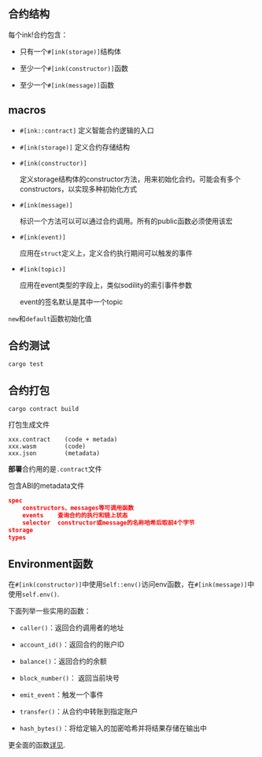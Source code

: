 ## 合约结构

每个ink!合约包含：

- 只有一个`#[ink(storage)]`结构体

- 至少一个`#[ink(constructor)]`函数

- 至少一个`#[ink(message)]`函数

## macros

- `#[ink::contract]` 定义智能合约逻辑的入口

- `#[ink(storage)]` 定义合约存储结构 

- `#[ink(constructor)]`
  
  定义storage结构体的constructor方法，用来初始化合约。可能会有多个constructors，以实现多种初始化方式

- `#[ink(message)]` 
  
  标识一个方法可以可以通过合约调用。所有的public函数必须使用该宏

- `#[ink(event)]`
  
  应用在`struct`定义上，定义合约执行期间可以触发的事件

- `#[ink(topic)]`
  
  应用在event类型的字段上，类似sodility的索引事件参数
  
  event的签名默认是其中一个topic

`new`和`default`函数初始化值

## 合约测试

`cargo test`

## 合约打包

`cargo contract build`

打包生成文件

```
xxx.contract    (code + metada)
xxx.wasm        (code)
xxx.json        (metadata)
```

**部署**合约用的是`.contract`文件

包含ABI的metadata文件

```json
spec
    constructors、messages等可调用函数
    events    查询合约的执行和链上状态
    selector  constructor或message的名称哈希后取前4个字节
storage
types
```

## Environment函数

在`#[ink(constructor)]`中使用`Self::env()`访问env函数，在`#[ink(message)]`中使用`self.env()`.

下面列举一些实用的函数：

- `caller()`：返回合约调用者的地址

- `account_id()`：返回合约的账户ID

- `balance()`：返回合约的余额

- `block_number()`： 返回当前块号

- `emit_event`：触发一个事件

- `transfer()`：从合约中转账到指定账户

- `hash_bytes()`：将给定输入的加密哈希并将结果存储在输出中

更全面的函数[详见](https://docs.rs/ink_env/4.0.0/ink_env/#functions).
